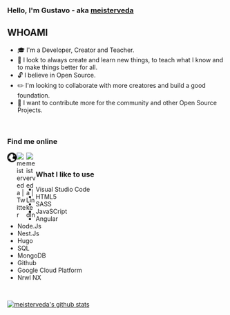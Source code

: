 ### Hello, I'm Gustavo - aka [meisterveda][website]

## WHOAMI

- :mortar_board: I'm a Developer, Creator and Teacher.
- :telescope: I look to always create and learn new things, to teach what I know and to make things better for all.
- :unlock: I believe in Open Source.
- :pencil2: I'm looking to collaborate with more creatores and build a good foundation.
- :european_castle: I want to contribute more for the community and other Open Source Projects.

<br />

### Find me online

[<img align="left" alt="meisterveda.com" width="22px" src="https://raw.githubusercontent.com/iconic/open-iconic/master/svg/globe.svg" />][website]
<!-- [<img align="left" alt="codeSTACKr | YouTube" width="22px" src="https://cdn.jsdelivr.net/npm/simple-icons@v3/icons/youtube.svg" />][youtube] -->
[<img align="left" alt="meisterveda | Twitter" width="22px" src="https://cdn.jsdelivr.net/npm/simple-icons@v3/icons/twitter.svg" />][twitter]
[<img align="left" alt="meisterveda | LinkedIn" width="22px" src="https://cdn.jsdelivr.net/npm/simple-icons@v3/icons/linkedin.svg" />][linkedin]
<!-- [<img align="left" alt="codeSTACKr | Instagram" width="22px" src="https://cdn.jsdelivr.net/npm/simple-icons@v3/icons/instagram.svg" />][instagram] -->

<br />

### What I like to use

- Visual Studio Code
- HTML5
- SASS
- JavaSCript
- Angular
- Node.Js
- Nest.Js
- Hugo
- SQL
- MongoDB
- Github
- Google Cloud Platform
- Nrwl NX

<br />

[![meisterveda's github stats](https://github-readme-stats.vercel.app/api?username=meisterveda)](https://github.com/meisterveda/github-readme-stats)

[website]: https://meisterveda.com
[twitter]: https://twitter.com/meistervedasys
[linkedin]: https://www.linkedin.com/in/gustavo-cabezal-ai